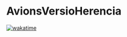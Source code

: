 # AvionsVersioHerencia
[![wakatime](https://wakatime.com/badge/user/a381f7d8-18fa-4772-9aa0-ab9ca63cab2f/project/34561bdf-e5e3-415a-8ce4-6d84748515ea.svg)](https://wakatime.com/badge/user/a381f7d8-18fa-4772-9aa0-ab9ca63cab2f/project/34561bdf-e5e3-415a-8ce4-6d84748515ea)
